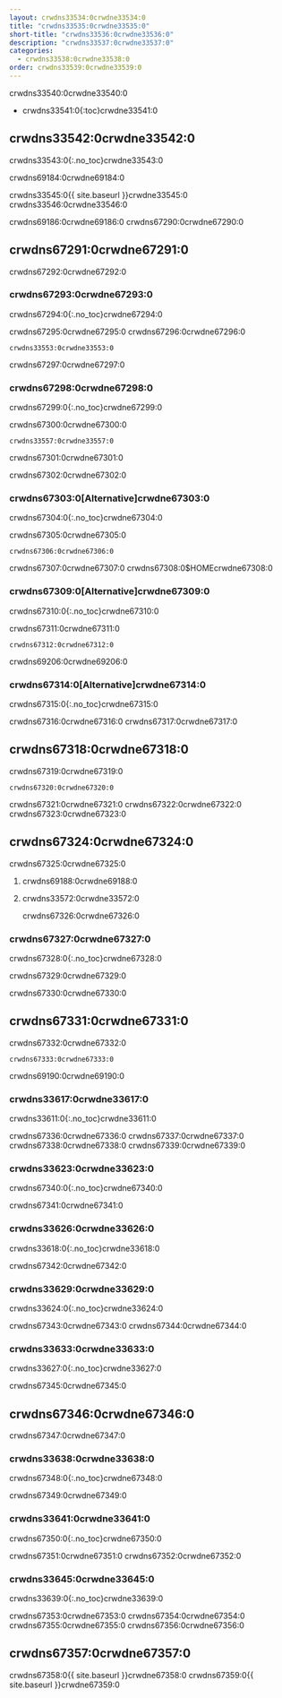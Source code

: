 ```yaml
---
layout: crwdns33534:0crwdne33534:0
title: "crwdns33535:0crwdne33535:0"
short-title: "crwdns33536:0crwdne33536:0"
description: "crwdns33537:0crwdne33537:0"
categories:
  - crwdns33538:0crwdne33538:0
order: crwdns33539:0crwdne33539:0
---
```

crwdns33540:0crwdne33540:0

* crwdns33541:0{:toc}crwdne33541:0

## crwdns33542:0crwdne33542:0

crwdns33543:0{:.no_toc}crwdne33543:0

crwdns69184:0crwdne69184:0

crwdns33545:0{{ site.baseurl }}crwdne33545:0 crwdns33546:0crwdne33546:0

crwdns69186:0crwdne69186:0 crwdns67290:0crwdne67290:0

## crwdns67291:0crwdne67291:0

crwdns67292:0crwdne67292:0

### crwdns67293:0crwdne67293:0

crwdns67294:0{:.no_toc}crwdne67294:0

crwdns67295:0crwdne67295:0 crwdns67296:0crwdne67296:0

    crwdns33553:0crwdne33553:0
    

crwdns67297:0crwdne67297:0

### crwdns67298:0crwdne67298:0

crwdns67299:0{:.no_toc}crwdne67299:0

crwdns67300:0crwdne67300:0

    crwdns33557:0crwdne33557:0
    

crwdns67301:0crwdne67301:0

crwdns67302:0crwdne67302:0

### crwdns67303:0[Alternative]crwdne67303:0

crwdns67304:0{:.no_toc}crwdne67304:0

crwdns67305:0crwdne67305:0

    crwdns67306:0crwdne67306:0
    

crwdns67307:0crwdne67307:0 crwdns67308:0$HOMEcrwdne67308:0

### crwdns67309:0[Alternative]crwdne67309:0

crwdns67310:0{:.no_toc}crwdne67310:0

crwdns67311:0crwdne67311:0

    crwdns67312:0crwdne67312:0
    

crwdns69206:0crwdne69206:0

### crwdns67314:0[Alternative]crwdne67314:0

crwdns67315:0{:.no_toc}crwdne67315:0

crwdns67316:0crwdne67316:0 crwdns67317:0crwdne67317:0

## crwdns67318:0crwdne67318:0

crwdns67319:0crwdne67319:0

    crwdns67320:0crwdne67320:0
    

crwdns67321:0crwdne67321:0 crwdns67322:0crwdne67322:0 crwdns67323:0crwdne67323:0

## crwdns67324:0crwdne67324:0

crwdns67325:0crwdne67325:0

1. crwdns69188:0crwdne69188:0

2. crwdns33572:0crwdne33572:0

    crwdns67326:0crwdne67326:0
    

### crwdns67327:0crwdne67327:0

crwdns67328:0{:.no_toc}crwdne67328:0

crwdns67329:0crwdne67329:0

crwdns67330:0crwdne67330:0

## crwdns67331:0crwdne67331:0

crwdns67332:0crwdne67332:0

    crwdns67333:0crwdne67333:0
    

crwdns69190:0crwdne69190:0

### crwdns33617:0crwdne33617:0

crwdns33611:0{:.no_toc}crwdne33611:0

crwdns67336:0crwdne67336:0 crwdns67337:0crwdne67337:0 crwdns67338:0crwdne67338:0 crwdns67339:0crwdne67339:0

### crwdns33623:0crwdne33623:0

crwdns67340:0{:.no_toc}crwdne67340:0

crwdns67341:0crwdne67341:0

### crwdns33626:0crwdne33626:0

crwdns33618:0{:.no_toc}crwdne33618:0

crwdns67342:0crwdne67342:0

### crwdns33629:0crwdne33629:0

crwdns33624:0{:.no_toc}crwdne33624:0

crwdns67343:0crwdne67343:0 crwdns67344:0crwdne67344:0

### crwdns33633:0crwdne33633:0

crwdns33627:0{:.no_toc}crwdne33627:0

crwdns67345:0crwdne67345:0

## crwdns67346:0crwdne67346:0

crwdns67347:0crwdne67347:0

### crwdns33638:0crwdne33638:0

crwdns67348:0{:.no_toc}crwdne67348:0

crwdns67349:0crwdne67349:0

### crwdns33641:0crwdne33641:0

crwdns67350:0{:.no_toc}crwdne67350:0

crwdns67351:0crwdne67351:0 crwdns67352:0crwdne67352:0

### crwdns33645:0crwdne33645:0

crwdns33639:0{:.no_toc}crwdne33639:0

crwdns67353:0crwdne67353:0 crwdns67354:0crwdne67354:0 crwdns67355:0crwdne67355:0 crwdns67356:0crwdne67356:0

## crwdns67357:0crwdne67357:0

crwdns67358:0{{ site.baseurl }}crwdne67358:0 crwdns67359:0{{ site.baseurl }}crwdne67359:0